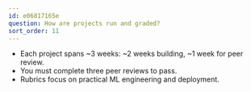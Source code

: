 ```yaml
---
id: e06817165e
question: How are projects run and graded?
sort_order: 11
---
```


- Each project spans ~3 weeks: ~2 weeks building, ~1 week for peer review.
- You must complete three peer reviews to pass.
- Rubrics focus on practical ML engineering and deployment.